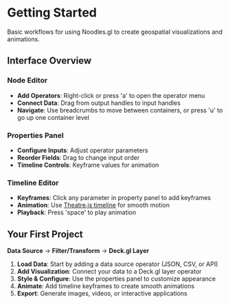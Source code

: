 # Getting Started

Basic workflows for using Noodles.gl to create geospatial visualizations and animations.

## Interface Overview

### Node Editor
- **Add Operators**: Right-click or press 'a' to open the operator menu
- **Connect Data**: Drag from output handles to input handles
- **Navigate**: Use breadcrumbs to move between containers, or press 'u' to go up one container level

### Properties Panel
- **Configure Inputs**: Adjust operator parameters
- **Reorder Fields**: Drag to change input order
- **Timeline Controls**: Keyframe values for animation

### Timeline Editor
- **Keyframes**: Click any parameter in property panel to add keyframes
- **Animation**: Use [Theatre.js timeline](https://www.theatrejs.com/docs/latest/manual/sequences#addingremoving-keyframes) for smooth motion
- **Playback**: Press 'space' to play animation

## Your First Project

**Data Source** → **Filter/Transform** → **Deck.gl Layer**

1. **Load Data**: Start by adding a data source operator (JSON, CSV, or API)
2. **Add Visualization**: Connect your data to a Deck.gl layer operator
3. **Style & Configure**: Use the properties panel to customize appearance
4. **Animate**: Add timeline keyframes to create smooth animations
5. **Export**: Generate images, videos, or interactive applications
